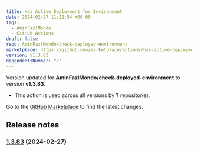 ```yaml
---
title: Has Active Deployment for Environment
date: 2024-02-27 11:22:54 +00:00
tags:
  - AminFazlMondo
  - GitHub Actions
draft: false
repo: AminFazlMondo/check-deployed-environment
marketplace: https://github.com/marketplace/actions/has-active-deployment-for-environment
version: v1.3.83
dependentsNumber: "?"
---
```



Version updated for **AminFazlMondo/check-deployed-environment** to version **v1.3.83**.
- This action is used across all versions by **?** repositories.

Go to the [GitHub Marketplace](https://github.com/marketplace/actions/has-active-deployment-for-environment) to find the latest changes.

## Release notes


### [1.3.83](https://github.com/AminFazlMondo/check-deployed-environment/compare/v1.3.82...v1.3.83) (2024-02-27)

